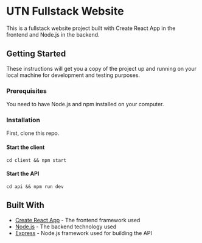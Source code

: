 # UTN Fullstack Website

This is a fullstack website project built with Create React App in the frontend and Node.js in the backend.
## Getting Started

These instructions will get you a copy of the project up and running on your local machine for development and testing purposes.
### Prerequisites
You need to have Node.js and npm installed on your computer.


### Installation
First, clone this repo.
#### Start the client
```
cd client && npm start
```
#### Start the API
```
cd api && npm run dev
```


## Built With

-   [Create React App](https://github.com/facebook/create-react-app) - The frontend framework used
-   [Node.js](https://nodejs.org/en/) - The backend technology used
-   [Express](https://expressjs.com/) - Node.js framework used for building the API